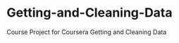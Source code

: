Getting-and-Cleaning-Data
=========================

Course Project for Coursera Getting and Cleaning Data
